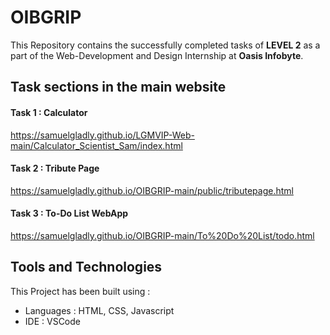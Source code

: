 # OIBGRIP

This Repository contains the successfully completed tasks of **LEVEL 2** as a part of the Web-Development and Design Internship at **Oasis Infobyte**.


## Task sections in the main website

#### Task 1 : Calculator
https://samuelgladly.github.io/LGMVIP-Web-main/Calculator_Scientist_Sam/index.html

#### Task 2 : Tribute Page
https://samuelgladly.github.io/OIBGRIP-main/public/tributepage.html

#### Task 3 : To-Do List WebApp
https://samuelgladly.github.io/OIBGRIP-main/To%20Do%20List/todo.html

## Tools and Technologies
This Project has been built using :
  * Languages : HTML, CSS, Javascript
  * IDE : VSCode
 
